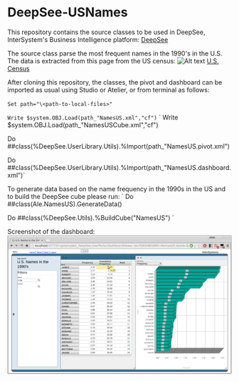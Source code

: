 # DeepSee-USNames
This repository contains the source classes to be used in DeepSee, InterSystem's Business Intelligence platform: 
[DeepSee](http://www.intersystems.com/our-products/embedded-technologies/deepsee/ "DeepSee")


The source class parse the most frequent names in the 1990's in the U.S. The data is extracted from this page from the US census: 
![Alt text]()
[U.S. Census](http://www2.census.gov/topics/genealogy/1990surnames/dist.male.first "U.S. Census")

After cloning this repository, the classes, the pivot and dashboard can be imported as usual using Studio or Atelier, or from terminal as follows:


`Set path="\<path-to-local-files>"`

`Write $system.OBJ.Load(path_"NamesUS.xml","cf")`
`
 Write $system.OBJ.Load(path_"NamesUSCube.xml","cf")

 Do ##class(%DeepSee.UserLibrary.Utils).%Import(path_"NamesUS.pivot.xml")

 Do ##class(%DeepSee.UserLibrary.Utils).%Import(path_"NamesUS.dashboard.xml")`

To generate data based on the name frequency in the 1990s in the US and to build the DeepSee cube please run: 
`
Do ##class(Ale.NamesUS).GenerateData() 

Do ##class(%DeepSee.Utils).%BuildCube("NamesUS")
`

Screenshot of the dashboard:
![Alt text](https://github.com/aless80/DeepSee-USNames/blob/master/DeepSee-USNames.png "DeepSee-USNames Dashboard")

